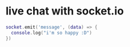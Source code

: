 # live chat with socket.io

```lua
socket.emit('message', (data) => {
  console.log("i'm so happy :D")
})
```
